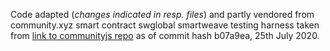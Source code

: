 Code adapted (*changes indicated in resp. files*) and partly vendored 
from community.xyz smart contract swglobal smartweave testing harness taken from 
[link to communityjs repo](https://github.com/CommunityXYZ/contract/tree/master/src/swglobal)
as of commit hash b07a9ea, 25th July 2020.
